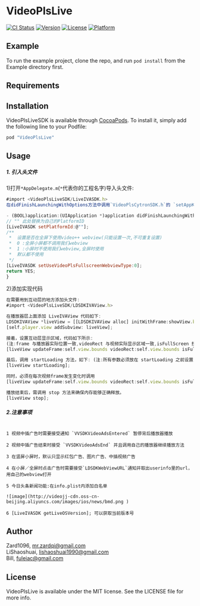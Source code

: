 # VideoPlsLive

[![CI Status](http://img.shields.io/travis/Zard1096/VideoPlsLive.svg?style=flat)](https://travis-ci.org/Zard1096/VideoPlsLive)
[![Version](https://img.shields.io/cocoapods/v/VideoPlsLive.svg?style=flat)](http://cocoapods.org/pods/VideoPlsLive)
[![License](https://img.shields.io/cocoapods/l/VideoPlsLive.svg?style=flat)](http://cocoapods.org/pods/VideoPlsLive)
[![Platform](https://img.shields.io/cocoapods/p/VideoPlsLive.svg?style=flat)](http://cocoapods.org/pods/VideoPlsLive)

## Example

To run the example project, clone the repo, and run `pod install` from the Example directory first.

## Requirements

## Installation

VideoPlsLiveSDK is available through [CocoaPods](http://cocoapods.org). To install
it, simply add the following line to your Podfile:

```ruby
pod "VideoPlsLive"
```

## Usage
##### 1. 引入头文件

1)打开`*AppDelegate.m`(`*`代表你的工程名字)导入头文件:

```js
#import <VideoPlsLiveSDK/LiveIVASDK.h>
在didFinishLaunchingWithOptions方法中调用`VideoPlsCytronSDK.h`的 `setAppKey`方法来设置相应`appkey`,代码如下:

- (BOOL)application:(UIApplication *)application didFinishLaunchingWithOptions:(NSDictionary *)launchOptions {
// "" 此处替换为自己的PlatformID
[LiveIVASDK setPlatformId:@""]; 
/**
 *  设置是否在全屏下使用video++ webview(只能设置一次,不可重复设置)
 *  0 :全屏小屏都不调用我们webview
 *  1 :小屏时不使用我们webview,全屏时使用
 *  默认都不使用
 */
[LiveIVASDK setUseVideoPlsFullscreenWebviewType:0];
return YES;
}
```

2)添加实现代码

```js
在需要用到互动层的地方添加头文件:
#import <VideoPlsLiveSDK/LDSDKIVAView.h>

在播放器层上面添加 LiveIVAView 代码如下:
LDSDKIVAView *liveView = [[LDSDKIVAView alloc] initWithFrame:showView.bounds Url:@"videoURL" VideoType:1 isLive:YES];
[self.player.view addSubview: liveView];

接着，设置互动层显示区域，代码如下所示:
(注:frame 与播放器实际位置一致,videoRect 与视频实际显示区域一致,isFullScreen 控制 全屏小、窗口，全屏显示互动。参数根据需要自行调整，可参考头文件)
[liveView updateFrame:self.view.bounds videoRect:self.view.bounds isFullScreen:YES];

最后，调用 startLoading 方法，如下: (注:所有参数必须放在 startLoading 之前设置)
[liveView startLoading];

同时，必须在每次视频frame发生变化时调用
[liveView updateFrame:self.view.bounds videoRect:self.view.bounds isFullScreen:isFullScreen?];

播放结束后，需调用 stop 方法来确保内存能够正确释放。
[liveView stop];

```
##### 2.注意事项
```

1 视频中插广告时需要接受通知 `VVSDKVideoAdsEntered` 暂停背后播放器播放

2 视频中插广告结束时接受 `VVSDKVideoAdsEnd` 并且调用自己的播放器继续播放方法

3 在竖屏小屏时，默认只显示红包广告、图片广告、中插视频广告

4 在小屏／全屏时点击广告时需要接受`LDSDKWebViewURL`通知并取出userinfo里的url，用自己的webview打开

5 今日头条新闻功能:在info.plist内添加白名单

![image](http://videojj-cdn.oss-cn-beijing.aliyuncs.com/images/ios/news/bmd.png )

6 [LiveIVASDK getLiveOSVersion]; 可以获取当前版本号

```

## Author

Zard1096, mr.zardqi@gmail.com		
LiShaoshuai, lishaoshuai1990@gmail.com	 
Bill, fuleiac@gmail.com

## License

VideoPlsLive is available under the MIT license. See the LICENSE file for more info.
